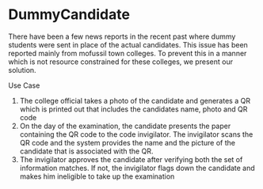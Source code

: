 DummyCandidate
==============

There have been a few news reports in the recent past where dummy students were sent in place of the actual candidates. This issue has been reported mainly from mofussil town colleges. To prevent this in a manner which is not resource constrained for these colleges, we present our solution. 

Use Case
1. The college official takes a photo of the candidate and generates a QR which is printed out that includes the candidates name, photo and QR code
2. On the day of the examination, the candidate presents the paper containing the QR code to the code invigilator. The invigilator scans the QR code and the system provides the name and the picture of the candidate that is associated with the QR.
3. The invigilator approves the candidate after verifying both the set of information matches. If not, the invigilator flags down the candidate and makes him ineligible to take up the examination